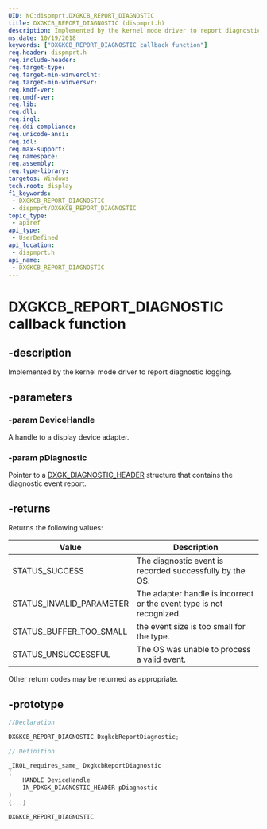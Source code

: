 ```yaml
---
UID: NC:dispmprt.DXGKCB_REPORT_DIAGNOSTIC
title: DXGKCB_REPORT_DIAGNOSTIC (dispmprt.h)
description: Implemented by the kernel mode driver to report diagnostic logging.
ms.date: 10/19/2018
keywords: ["DXGKCB_REPORT_DIAGNOSTIC callback function"]
req.header: dispmprt.h
req.include-header: 
req.target-type: 
req.target-min-winverclnt: 
req.target-min-winversvr: 
req.kmdf-ver: 
req.umdf-ver: 
req.lib: 
req.dll: 
req.irql: 
req.ddi-compliance: 
req.unicode-ansi: 
req.idl: 
req.max-support: 
req.namespace: 
req.assembly: 
req.type-library: 
targetos: Windows
tech.root: display
f1_keywords:
 - DXGKCB_REPORT_DIAGNOSTIC
 - dispmprt/DXGKCB_REPORT_DIAGNOSTIC
topic_type:
 - apiref
api_type:
 - UserDefined
api_location:
 - dispmprt.h
api_name:
 - DXGKCB_REPORT_DIAGNOSTIC
---
```


# DXGKCB_REPORT_DIAGNOSTIC callback function

## -description

Implemented by the kernel mode driver to report diagnostic logging.

## -parameters

### -param DeviceHandle

A handle to a display device adapter.

### -param pDiagnostic

Pointer to a [DXGK_DIAGNOSTIC_HEADER](ns-dispmprt-_dxgk_diagnostic_header.md) structure that contains the diagnostic event report.

## -returns

Returns the following values:

| Value | Description |
| -- | -- |
| STATUS_SUCCESS| The diagnostic event is recorded successfully by the OS.|
| STATUS_INVALID_PARAMETER| The adapter handle is incorrect or the event type is not recognized. |
| STATUS_BUFFER_TOO_SMALL | the event size is too small for the type. |
| STATUS_UNSUCCESSFUL | The OS was unable to process a valid event.|

Other return codes may be returned as appropriate.

## -prototype

```cpp
//Declaration

DXGKCB_REPORT_DIAGNOSTIC DxgkcbReportDiagnostic;

// Definition

_IRQL_requires_same_ DxgkcbReportDiagnostic
(
    HANDLE DeviceHandle
    IN_PDXGK_DIAGNOSTIC_HEADER pDiagnostic
)
{...}

DXGKCB_REPORT_DIAGNOSTIC


```
